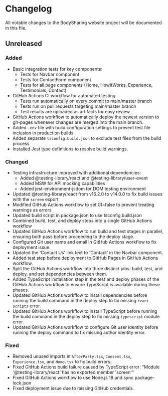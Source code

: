 # Changelog

All notable changes to the BodySharing website project will be documented in this file.

## Unreleased

### Added
- Basic integration tests for key components:
  - Tests for Navbar component
  - Tests for ContactForm component
  - Tests for all page components (Home, HowItWorks, Experience, Testimonials, Contact)
- GitHub Actions CI workflow for automated testing
  - Tests run automatically on every commit to main/master branch
  - Tests run on pull requests targeting main/master branch
  - Test results are uploaded as artifacts for easy review
- GitHub Actions workflow to automatically deploy the newest version to gh-pages whenever changes are merged into the main branch.
- Added `.env` file with build configuration settings to prevent test file inclusion in production builds
- Added separate `tsconfig.build.json` to exclude test files from the build process
- Installed Jest type definitions to resolve build warnings.

### Changed
- Testing infrastructure improved with additional dependencies:
  - Added @testing-library/react and @testing-library/user-event
  - Added MSW for API mocking capabilities
  - Added jest-environment-jsdom for DOM testing environment
- Updated @testing-library/react from v16.2.0 to v14.0.0 to fix build issues with the `screen` export
- Modified GitHub Actions workflow to set CI=false to prevent treating warnings as errors
- Updated build script in package.json to use tsconfig.build.json
- Combined build, test, and deploy steps into a single GitHub Actions workflow
- Updated GitHub Actions workflow to run build and test stages in parallel, ensuring both pass before proceeding to the deploy stage.
- Configured Git user name and email in GitHub Actions workflow to fix deployment issue.
- Updated the 'Contact Us' link text to 'Contact' in the Navbar component.
- Added test step before deployment to GitHub Pages in GitHub Actions workflow.
- Split the GitHub Actions workflow into three distinct jobs: build, test, and deploy, and set dependencies between them.
- Added TypeScript installation step in the test and deploy phases of the GitHub Actions workflow to ensure TypeScript is available during these phases.
- Updated GitHub Actions workflow to install dependencies before running the build command in the deploy step to fix missing `react-scripts` error.
- Updated GitHub Actions workflow to install TypeScript before running the build command in the deploy step to fix missing `typescript` module error.
- Updated GitHub Actions workflow to configure Git user identity before running the deploy command to fix missing author identity error.

### Fixed
- Removed unused imports in `AfterParty.tsx`, `Consent.tsx`, `Experience.tsx`, and `Home.tsx` to fix build errors.
- Fixed GitHub Actions build failure caused by TypeScript error: "Module '@testing-library/react' has no exported member 'screen'"
- Fixed GitHub Actions workflow to use Node.js 18 and sync package-lock.json
- Fixed deployment issue due to missing GitHub credentials.
